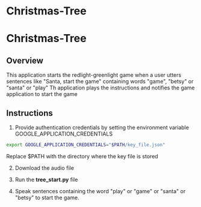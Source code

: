 # Christmas-Tree
# Christmas-Tree
## Overview
This application starts the redlight-greenlight game when a user utters sentences like "Santa, start the game" containing words "game", "betsy" or "santa" or "play" 
Th application plays the instructions and notifies the game application to start the game
## Instructions
1. Provide authentication credentials by setting the environment variable GOOGLE_APPLICATION_CREDENTIALS
```sh 
export GOOGLE_APPLICATION_CREDENTIALS="$PATH/key_file.json" 
```
Replace $PATH with the directory where the key file is stored

2. Download the audio file

3. Run the **tree_start.py** file

4. Speak sentences containing the word "play" or "game" or "santa" or "betsy" to start the game.
